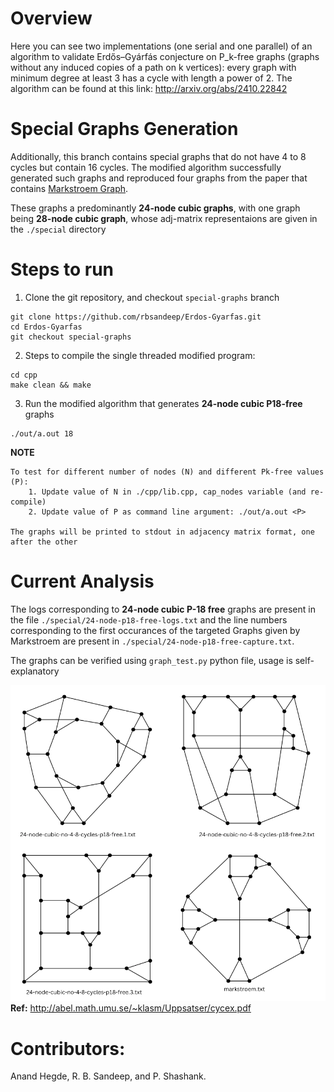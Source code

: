 # Overview

Here you can see two implementations (one serial and one parallel) of an algorithm
to validate Erdős–Gyárfás conjecture on P_k-free graphs (graphs without any induced copies of a path on k vertices):
every graph with minimum degree at least 3 has a cycle with length a power of 2.
The algorithm can be found at this link: http://arxiv.org/abs/2410.22842

# Special Graphs Generation

Additionally, this branch contains special graphs that do not have 4 to 8 cycles but contain 16 cycles. The modified algorithm successfully generated such graphs and reproduced four graphs from the paper that contains [Markstroem Graph](http://abel.math.umu.se/~klasm/Uppsatser/cycex.pdf).

These graphs a predominantly **24-node cubic graphs**, with one graph being **28-node cubic graph**, whose adj-matrix representaions are given in the `./special` directory

# Steps to run

1. Clone the git repository, and checkout `special-graphs` branch

```
git clone https://github.com/rbsandeep/Erdos-Gyarfas.git
cd Erdos-Gyarfas
git checkout special-graphs
```

2. Steps to compile the single threaded modified program:

```
cd cpp
make clean && make
```

3. Run the modified algorithm that generates **24-node cubic P18-free** graphs

```
./out/a.out 18
```

**NOTE**

```
To test for different number of nodes (N) and different Pk-free values (P):
    1. Update value of N in ./cpp/lib.cpp, cap_nodes variable (and re-compile)
    2. Update value of P as command line argument: ./out/a.out <P>

The graphs will be printed to stdout in adjacency matrix format, one after the other
```

# Current Analysis

The logs corresponding to **24-node cubic P-18 free** graphs are present in the file `./special/24-node-p18-free-logs.txt` and the line numbers corresponding to the first occurances of the targeted Graphs given by Markstroem are present in `./special/24-node-p18-free-capture.txt`.

The graphs can be verified using `graph_test.py` python file, usage is self-explanatory

![Generated Grpahs](./special/graphs.png)
**Ref:** http://abel.math.umu.se/~klasm/Uppsatser/cycex.pdf

# Contributors:

Anand Hegde, R. B. Sandeep, and P. Shashank.
